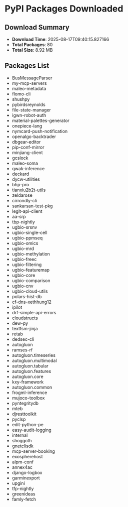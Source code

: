 # PyPI Packages Downloaded

## Download Summary
- **Download Time**: 2025-08-17T09:40:15.827166
- **Total Packages**: 80
- **Total Size**: 8.92 MB

## Packages List
- BusMessageParser
- my-mcp-servers
- maleo-metadata
- flomo-cli
- shushpy
- pybirdsreynolds
- file-state-manager
- igwn-robot-auth
- material-palettes-generator
- onepiece-lang
- nymcard-push-notification
- openalgo-backtrader
- dbgear-editor
- pip-conf-mirror
- minjiang-client
- gcslock
- maleo-soma
- qwak-inference
- deckard
- dycw-utilities
- bhp-pro
- tianxiu2b2t-utils
- zeldarose
- cirrondly-cli
- sankarsan-test-pkg
- legit-api-client
- aa-srp
- tbp-nightly
- ugbio-srsnv
- ugbio-single-cell
- ugbio-ppmseq
- ugbio-omics
- ugbio-mrd
- ugbio-methylation
- ugbio-freec
- ugbio-filtering
- ugbio-featuremap
- ugbio-core
- ugbio-comparison
- ugbio-cnv
- ugbio-cloud-utils
- polars-hist-db
- cf-dns-xethhung12
- ipilot
- drf-simple-api-errors
- cloudstructs
- dew-py
- textfsm-jinja
- retab
- dedsec-cli
- autogluon
- ramses-rf
- autogluon.timeseries
- autogluon.multimodal
- autogluon.tabular
- autogluon.features
- autogluon.core
- kxy-framework
- autogluon.common
- frogml-inference
- mujoco-toolbox
- pyntegritydb
- mteb
- djresttoolkit
- pyclsp
- edit-python-pe
- easy-audit-logging
- internal
- shoggoth
- gnetclisdk
- mcp-server-booking
- exospherehost
- alpm-conf
- annex4ac
- django-logbox
- garminexport
- upgini
- tfp-nightly
- greenideas
- famly-fetch
